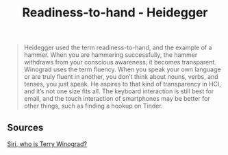 ﻿---
backlinks:
- title: Affordances
  url: /memex/sense/Affordances/affordances.html
title: Readiness-to-hand - Heidegger
---
> Heidegger used the term readiness-to-hand, and the example of a hammer. When you are hammering successfully, the hammer withdraws from your conscious awareness; it becomes transparent. Winograd uses the term fluency. When you speak your own language or are truly fluent in another, you don’t think about nouns, verbs, and tenses, you just speak. He aspires to that kind of transparency in HCI, and it’s not one size fits all. The keyboard interaction is still best for email, and the touch interaction of smartphones may be better for other things, such as finding a hookup on Tinder.

## Sources

[Siri, who is Terry Winograd?](http://www.strategy-business.com/article/Siri-Who-Is-Terry-Winograd)